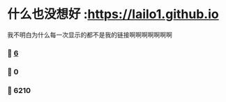 # 什么也没想好 :https://lailo1.github.io

我不明白为什么每一次显示的都不是我的链接啊啊啊啊啊啊啊
### :page_facing_up: [6](https://lailo1.github.io/tag.html) 
### :speech_balloon: 0 
### :hibiscus: 6210 
